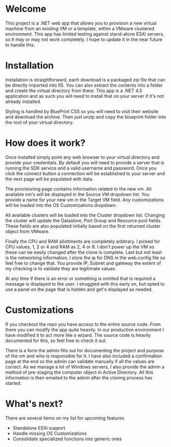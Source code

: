 # Welcome #
This project is a .NET web app that allows you to provision a new virtual machine from an existing VM or a template, within a VMware clustered environment. This app has limited testing against stand-alone ESXi servers, so it may or may not work completely. I hope to update it in the near future to handle this.

# Installation #
Installation is straightforward, each download is a packaged zip file that can be directly imported into IIS. You can also extract the contents into a folder and create the virtual directory from there. This app is a .NET 4.5 application and as such you will need to install that on your server if it's not already installed.

Styling is handled by BluePrint CSS so you will need to visit their website and download the archive. Then just unzip and copy the blueprint folder into the root of your virtual directory.

# How does it work? #
Once installed simply point any web browser to your virtual directory and provide your credentials. By default you will need to provide a server that is running the SDK service and a valid username and password. Once you click the connect button a connection will be established to your server and the next page will be populated with data.

The provisioning page contains information related to the new vm. All available vm's will be displayed in the Source VM dropdown list. You provide a name for your new vm in the Target VM field. Any customizations will be loaded into the OS Customizations dropdown.

All available clusters will be loaded into the Cluster dropdown list. Changing the cluster will update the Datastore, Port Group and Resource pool fields. These fields are also populated initially based on the first returned cluster object from VMware.

Finally the CPU and RAM allottments are completely arbitrary. I picked for CPU values, 1, 2 or 4 and RAM as 2, 4 or 8. I don't power up the VM so these can be easily changed after the clone is complete. Last but not least is the networking information, I store the ip for DNS in the web.config file so feel free to change that. You provide IP, Subnet and gateway the extent of my checking is to validate they are legitimate values.

At any time if there is an error or something is omitted that is required a message is displayed to the user. I struggled with this early on, but opted to use a panel on the page that is hidden and get's displayed as needed.

# Customizations #
If you checkout the repo you have access to the entire source code. From there you can modify the app quite heavily. In our production environment I have modified it to act more like a wizard. The source code is heavily documented for this, so feel free to check it out.

There is a form the admin fills out for documenting the project and purpose of the vm and who is responsible for it. I have also included a confirmation page at the end so the admin can validate manually if all the values are correct. As we manage a lot of Windows servers, I also provide the admin a method of pre-staging the computer object in Active Directory. All this information is then emailed to the admin after the cloning process has started.

# What's next? #
There are several items on my list for upcoming features
  * Standalone ESXi support
  * Handle missing OS Customizations
  * Consolidate specialized functions into generic ones